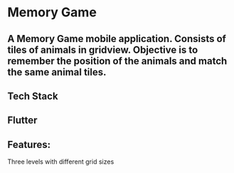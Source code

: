 # Memory Game
A Memory Game  mobile application. Consists of tiles of animals in gridview. Objective is to remember the position of the animals and match the same animal tiles.
---
## Tech Stack
Flutter
---
## Features:
Three levels with different grid sizes

